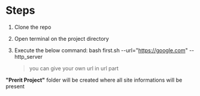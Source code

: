 # Steps

1. Clone the repo 

2. Open terminal on the project directory 

3. Execute the below command:
    bash first.sh --url="https://google.com" --http_server
    
   >you can give your own url in url part
    
 **"Prerit Project"** folder will be created where all site informations will be present 
